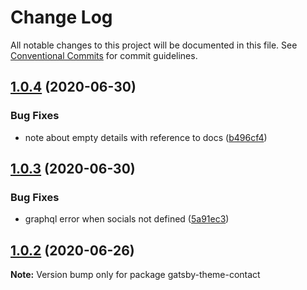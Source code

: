 # Change Log

All notable changes to this project will be documented in this file.
See [Conventional Commits](https://conventionalcommits.org) for commit guidelines.

## [1.0.4](https://github.com/Pyrax/gatsby-theme-contact/compare/v1.0.3...v1.0.4) (2020-06-30)


### Bug Fixes

* note about empty details with reference to docs ([b496cf4](https://github.com/Pyrax/gatsby-theme-contact/commit/b496cf407b35d9e7f85175bb57362ab5115cf45f))





## [1.0.3](https://github.com/Pyrax/gatsby-theme-contact/compare/v1.0.2...v1.0.3) (2020-06-30)


### Bug Fixes

* graphql error when socials not defined ([5a91ec3](https://github.com/Pyrax/gatsby-theme-contact/commit/5a91ec39a21b441220c3392a123c854473351800))





## [1.0.2](https://github.com/Pyrax/gatsby-theme-contact/compare/v1.0.1...v1.0.2) (2020-06-26)

**Note:** Version bump only for package gatsby-theme-contact
